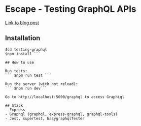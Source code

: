 # Escape - Testing GraphQL APIs

[Link to blog post](https://www.notion.so/geekyants/GraphQL-Testing-Guidelines-8801048c274c46b797c7610ea191708e)

## Installation

``` $git clone
$cd testing-graphql
$npm install ```

## How to use

Run tests:
``` $npm run test ```

Run the server (with hot reload):
``` $npm run dev```

Go to http://localhost:5000/graphql to access Graphiql

## Stack
- Express
- Graphql (graphql, express-graphql, graphql-tools)
- Jest, supertest, EasygraphqlTester
